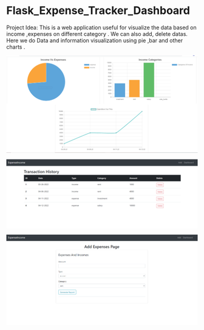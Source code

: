 # Flask_Expense_Tracker_Dashboard

Project Idea:
This is a web application useful for visualize the data based on income ,expenses on different category . We can also add, delete datas.
Here we do Data and information visualization using pie ,bar and other charts .



![alt text](https://github.com/keerthan-sg/Flask_Expense_Tracker_Dashboard/blob/main/screenshots/Flask_Expense_Tracker_Dashboard_dashboard_image.PNG)

![alt text](https://github.com/keerthan-sg/Flask_Expense_Tracker_Dashboard/blob/main/screenshots/Flask_Expense_Tracker_Dashboard_report.PNG)

![alt text](https://github.com/keerthan-sg/Flask_Expense_Tracker_Dashboard/blob/main/screenshots/Flask_Expense_Tracker_Dashboard_add_expense.PNG)
